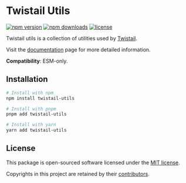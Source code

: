 # Twistail Utils

[![npm version](https://img.shields.io/npm/v/twistail-utils)](https://www.npmjs.com/package/twistail-utils)
[![npm downloads](https://img.shields.io/npm/dm/twistail-utils)](https://www.npmjs.com/package/twistail-utils)
[![license](https://img.shields.io/badge/License-MIT-blue.svg)][mit-license]

Twistail utils is a collection of utilities used by [Twistail](https://twistail.com).

Visit the [documentation][twistail-docs] page for more detailed information.

**Compatibility**: ESM-only.

## Installation

```sh
# Install with npm
npm install twistail-utils

# Install with pnpm
pnpm add twistail-utils

# Install with yarn
yarn add twistail-utils
```

## License

This package is open-sourced software licensed under the [MIT license][mit-license].

Copyrights in this project are retained by their [contributors][contributors].

[contributors]: https://github.com/riipandi/twistail/network/dependencies
[mit-license]: https://github.com/riipandi/twistail/blob/main/packages/utils/LICENSE
[twistail-docs]: https://twistail.com/docs
